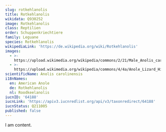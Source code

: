```yaml
---
slug: rotkehlanolis
title: Rotkehlanolis
wikidata: Q930252
image: Rotkehlanolis
class: Reptilien
order: Schuppenkriechtiere
family: Leguane
species: Rotkehlanolis
wikipediaLink: 'https://de.wikipedia.org/wiki/Rotkehlanolis'
images:
  - >-
    https://upload.wikimedia.org/wikipedia/commons/2/21/Male_Anolis_carolinensis.jpg
  - >-
    https://upload.wikimedia.org/wikipedia/commons/4/4a/Anole_Lizard_Hilo_Hawaii_edit.jpg
scientificName: Anolis carolinensis
i18nNames:
  en: American Anole
  de: Rotkehlanolis
  nl: Roodkeelanolis
iucnID: '64188'
iucnLink: 'https://apiv3.iucnredlist.org/api/v3/taxonredirect/64188'
iucnStatus: Q211005
published: false
---
```


I am content.
